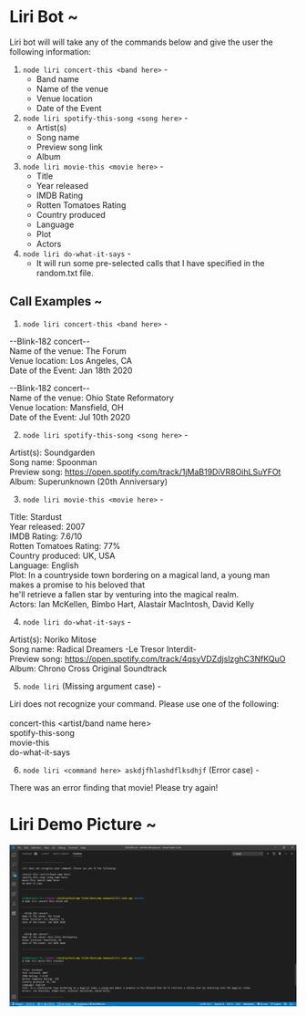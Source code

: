 # Liri Bot ~

Liri bot will will take any of the commands below and give the user the following information:

1. `node liri concert-this <band here>` -
    * Band name
    * Name of the venue
    * Venue location
    * Date of the Event
2. `node liri spotify-this-song <song here>` -
    * Artist(s)
    * Song name
    * Preview song link
    * Album
3. `node liri movie-this <movie here>` - 
    * Title
    * Year released
    * IMDB Rating
    * Rotten Tomatoes Rating
    * Country produced
    * Language
    * Plot
    * Actors
4. `node liri do-what-it-says` - 
    * It will run some pre-selected calls that I have specified in the random.txt file.

## Call Examples ~

1. `node liri concert-this <band here>` -



--Blink-182 concert--
<br>Name of the venue: The Forum
<br>Venue location: Los Angeles, CA
<br>Date of the Event: Jan 18th 2020



--Blink-182 concert--
<br>Name of the venue: Ohio State Reformatory
<br>Venue location: Mansfield, OH
<br>Date of the Event: Jul 10th 2020



2. `node liri spotify-this-song <song here>` -



Artist(s): Soundgarden
<br>Song name: Spoonman
<br>Preview song: https://open.spotify.com/track/1jMaB19DiVR8OihLSuYFOt
<br>Album: Superunknown (20th Anniversary)



3. `node liri movie-this <movie here>` - 



Title: Stardust
<br>Year released: 2007
<br>IMDB Rating: 7.6/10
<br>Rotten Tomatoes Rating: 77%
<br>Country produced: UK, USA
<br>Language: English
<br>Plot: In a countryside town bordering on a magical land, a young man makes a promise to his beloved that 
<br>he'll retrieve a fallen star by venturing into the magical realm.
<br>Actors: Ian McKellen, Bimbo Hart, Alastair MacIntosh, David Kelly



4. `node liri do-what-it-says` - 



Artist(s): Noriko Mitose
<br>Song name: Radical Dreamers -Le Tresor Interdit-
<br>Preview song: https://open.spotify.com/track/4qsyVDZdjslzghC3NfKQuO
<br>Album: Chrono Cross Original Soundtrack



5. `node liri` (Missing argument case) - 



Liri does not recognize your command. Please use one of the following:
<br>
<br>concert-this <artist/band name here>
<br>spotify-this-song <song name here>
<br>movie-this <movie name here>
<br>do-what-it-says



6. `node liri <command here> askdjfhlashdflksdhjf` (Error case) - 


There was an error finding that movie! Please try again!

# Liri Demo Picture ~

![Liri Demo Picture](./demo/LiriDemo.png)

